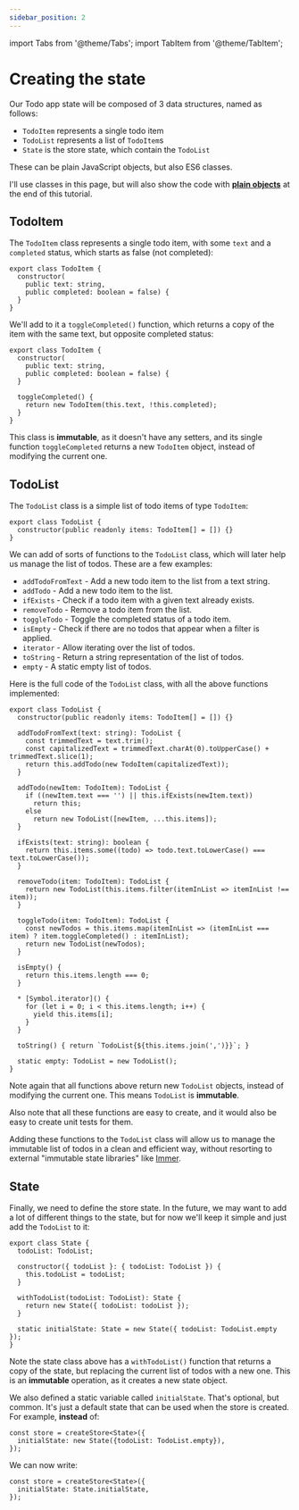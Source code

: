 ```yaml
---
sidebar_position: 2
---
```


import Tabs from '@theme/Tabs';
import TabItem from '@theme/TabItem';

# Creating the state

Our Todo app state will be composed of 3 data structures, named as follows:

* `TodoItem` represents a single todo item
* `TodoList` represents a list of `TodoItem`s
* `State` is the store state, which contain the `TodoList`

These can be plain JavaScript objects, but also ES6 classes.


I'll use classes in this page, 
but will also show the code with **[plain objects](./plain-javascript-obj)** at 
the end of this tutorial.

## TodoItem

The `TodoItem` class represents a single todo item,
with some `text` and a `completed` status, which starts as false (not completed):

```tsx title="TodoItem.ts"
export class TodoItem {
  constructor(
    public text: string,
    public completed: boolean = false) { 
  }   
}
```

We'll add to it a `toggleCompleted()` function, which returns a copy of the item
with the same text, but opposite completed status:

```tsx title="TodoItem.ts"
export class TodoItem {
  constructor(
    public text: string,
    public completed: boolean = false) { 
  }   
  
  toggleCompleted() {
    return new TodoItem(this.text, !this.completed);
  }
}
```

This class is **immutable**, as it doesn't have any setters, and its single
function `toggleCompleted` returns a new `TodoItem` object, instead of modifying the current one.

## TodoList

The `TodoList` class is a simple list of todo items of type `TodoItem`:

```tsx title="TodoList.ts"
export class TodoList {  
  constructor(public readonly items: TodoItem[] = []) {}  
}
```

We can add of sorts of functions to the `TodoList` class, which will later help us manage the list
of todos. These are a few examples:

* `addTodoFromText` - Add a new todo item to the list from a text string.
* `addTodo` - Add a new todo item to the list.
* `ifExists` - Check if a todo item with a given text already exists.
* `removeTodo` - Remove a todo item from the list.
* `toggleTodo` - Toggle the completed status of a todo item.
* `isEmpty` - Check if there are no todos that appear when a filter is applied.
* `iterator` - Allow iterating over the list of todos.
* `toString` - Return a string representation of the list of todos.
* `empty` - A static empty list of todos.

Here is the full code of the `TodoList` class, with all the above functions implemented:

```tsx title="TodoList.ts"
export class TodoList {  
  constructor(public readonly items: TodoItem[] = []) {}  
  
  addTodoFromText(text: string): TodoList {
    const trimmedText = text.trim();
    const capitalizedText = trimmedText.charAt(0).toUpperCase() + trimmedText.slice(1);
    return this.addTodo(new TodoItem(capitalizedText));
  }
  
  addTodo(newItem: TodoItem): TodoList {
    if ((newItem.text === '') || this.ifExists(newItem.text))
      return this;
    else
      return new TodoList([newItem, ...this.items]);
  }
  
  ifExists(text: string): boolean {
    return this.items.some((todo) => todo.text.toLowerCase() === text.toLowerCase());
  }
  
  removeTodo(item: TodoItem): TodoList {
    return new TodoList(this.items.filter(itemInList => itemInList !== item));
  }
  
  toggleTodo(item: TodoItem): TodoList {
    const newTodos = this.items.map(itemInList => (itemInList === item) ? item.toggleCompleted() : itemInList);
    return new TodoList(newTodos);
  }   
  
  isEmpty() {
    return this.items.length === 0;
  }

  * [Symbol.iterator]() {
    for (let i = 0; i < this.items.length; i++) {
      yield this.items[i];
    }
  }

  toString() { return `TodoList{${this.items.join(',')}}`; }
  
  static empty: TodoList = new TodoList();
}
```

Note again that all functions above return new `TodoList` objects,
instead of modifying the current one.
This means `TodoList` is **immutable**.

Also note that all these functions are easy to create, and it would also be easy to create unit
tests for them.

Adding these functions to the `TodoList` class will allow us to manage the immutable list of
todos in a clean and efficient way, without resorting to external "immutable state libraries"
like [Immer](https://www.npmjs.com/package/immer).

## State

Finally, we need to define the store state. In the future, we may want to add a lot of
different things to the state, but for now we'll keep it simple
and just add the `TodoList` to it:

```tsx title="State.ts"
export class State {
  todoList: TodoList;

  constructor({ todoList }: { todoList: TodoList }) {
    this.todoList = todoList;
  }

  withTodoList(todoList: TodoList): State {
    return new State({ todoList: todoList });
  }

  static initialState: State = new State({ todoList: TodoList.empty });
}
```

Note the state class above has a `withTodoList()` function that returns a copy of the state,
but replacing the current list of todos with a new one. This is an **immutable** operation,
as it creates a new state object.

We also defined a static variable called `initialState`. That's optional, but common.
It's just a default state that can be used when the store is created.
For example, **instead** of:

```tsx
const store = createStore<State>({
  initialState: new State({todoList: TodoList.empty}),  
});
```

We can now write:

```tsx
const store = createStore<State>({
  initialState: State.initialState,
});
```



